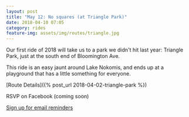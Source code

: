 ```yaml
---
layout: post
title: "May 12: No squares (at Triangle Park)"
date: 2018-04-10 07:05
category: rides
feature-img: assets/img/routes/triangle.jpg
---
```

Our first ride of 2018 will take us to a park we didn't hit last year: Triangle Park, just at the south end of Bloomington Ave.

This ride is an easy jaunt around Lake Nokomis, and ends up at a playground that has a little something for everyone.

[Route Details]({% post_url 2018-04-02-triangle-park %})

RSVP on Facebook (coming soon)

[Sign up for email reminders](http://eepurl.com/do4hJX)
